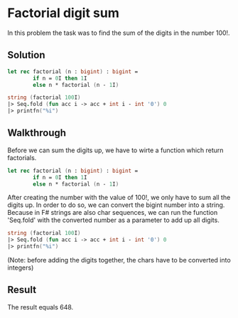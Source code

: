 # Factorial digit sum

In this problem the task was to find the sum of the digits in the number 100!.

Solution
---

```fsharp
let rec factorial (n : bigint) : bigint =
        if n = 0I then 1I
        else n * factorial (n - 1I) 

string (factorial 100I)
|> Seq.fold (fun acc i -> acc + int i - int '0') 0
|> printfn("%i")
```

Walkthrough
---

Before we can sum the digits up, we have to wirte a function which return factorials. 

```fsharp
let rec factorial (n : bigint) : bigint =
        if n = 0I then 1I
        else n * factorial (n - 1I) 
```

After creating the number with the value of 100!, we only have to sum all the digits up. In order to do so, 
we can convert the bigint number into a string. Because in F# strings are also char sequences, we can run the function 'Seq.fold' 
with the converted number as a parameter to add up all digits. 

```fsharp
string (factorial 100I)
|> Seq.fold (fun acc i -> acc + int i - int '0') 0
|> printfn("%i")
```
(Note: before adding the digits together, the chars have to be converted into integers)

Result
---

The result equals 648.

